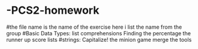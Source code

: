 # -PCS2-homework
#the file name is the name of the exercise here i list the name from the group
#Basic Data Types:
  list comprehensions
  Finding the percentage
  the runner up score
  lists
  #strings:
    Capitalize!
    the minion game
    merge the tools
